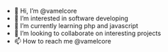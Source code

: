 - 👋 Hi, I’m @vamelcore
- 👀 I’m interested in software developing
- 🌱 I’m currently learning php and javascript
- 💞️ I’m looking to collaborate on interesting projects
- 📫 How to reach me @vamelcore

<!---
vamelcore/vamelcore is a ✨ special ✨ repository because its `README.md` (this file) appears on your GitHub profile.
You can click the Preview link to take a look at your changes.
--->
